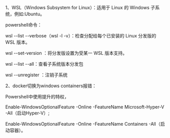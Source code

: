 1、WSL（Windows Subsystem for Linux）：适用于 Linux 的 Windows 子系统，例如:Ubuntu。

powershell命令：

wsl --list --verbose（wsl -l -v）：检查分配给每个已安装的 Linux 分发版的 WSL 版本。

wsl --set-version <distribution name> <versionNumber>：将分发版设置为受某一 WSL 版本支持。

wsl --list --all：查看子系统版本分发包

 wsl --unregister <distribution name>：注销子系统

2、docker切换为windows containers报错：

Powershell中使用提升的特权，

Enable-WindowsOptionalFeature -Online -FeatureName Microsoft-Hyper-V -All（启动Hyper-V）;

Enable-WindowsOptionalFeature -Online -FeatureName Containers -All（启动容器）。